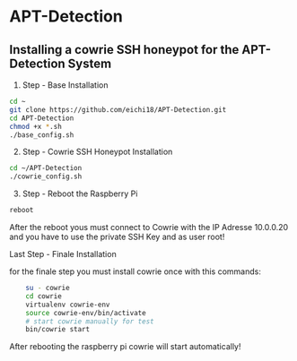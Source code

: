 # APT-Detection
## Installing a cowrie SSH honeypot for the APT-Detection System

1. Step - Base Installation
```bash
cd ~
git clone https://github.com/eichi18/APT-Detection.git
cd APT-Detection
chmod +x *.sh
./base_config.sh
```

2. Step - Cowrie SSH Honeypot Installation
```bash
cd ~/APT-Detection
./cowrie_config.sh
```

3. Step - Reboot the Raspberry Pi
```bash
reboot
```

After the reboot yous must connect to Cowrie with the IP Adresse 10.0.0.20 and you have to use the private SSH Key and as user root!

Last Step - Finale Installation

for the finale step you must install cowrie once with this commands:

```bash
    su - cowrie
    cd cowrie
    virtualenv cowrie-env
    source cowrie-env/bin/activate
    # start cowrie manually for test
    bin/cowrie start
```

After rebooting the raspberry pi cowrie will start automatically!
